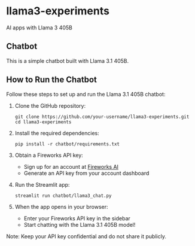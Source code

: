 # llama3-experiments
AI apps with Llama 3 405B


## Chatbot
This is a simple chatbot built with Llama 3.1 405B.


## How to Run the Chatbot

Follow these steps to set up and run the Llama 3.1 405B chatbot:

1. Clone the GitHub repository:
   ```
   git clone https://github.com/your-username/llama3-experiments.git
   cd llama3-experiments
   ```

2. Install the required dependencies:
   ```
   pip install -r chatbot/requirements.txt
   ```

3. Obtain a Fireworks API key:
   - Sign up for an account at [Fireworks AI](https://fireworks.ai/)
   - Generate an API key from your account dashboard

4. Run the Streamlit app:
   ```
   streamlit run chatbot/llama3_chat.py
   ```

5. When the app opens in your browser:
   - Enter your Fireworks API key in the sidebar
   - Start chatting with the Llama 3.1 405B model!

Note: Keep your API key confidential and do not share it publicly.

